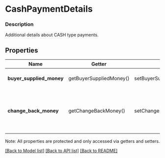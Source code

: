 # CashPaymentDetails

### Description

Additional details about CASH type payments.

## Properties
Name | Getter | Setter | Type | Description | Notes
------------ | ------------- | ------------- | ------------- | ------------- | -------------
**buyer_supplied_money** | getBuyerSuppliedMoney() | setBuyerSuppliedMoney($value) | [**\SquareConnect\Model\Money**](Money.md) | The amount and currency of the money supplied by the buyer. | 
**change_back_money** | getChangeBackMoney() | setChangeBackMoney($value) | [**\SquareConnect\Model\Money**](Money.md) | The amount of change due back to the buyer. Read Only field calculated from the amount_money and buyer_supplied_money fields. | [optional] 

Note: All properties are protected and only accessed via getters and setters.

[[Back to Model list]](../../README.md#documentation-for-models) [[Back to API list]](../../README.md#documentation-for-api-endpoints) [[Back to README]](../../README.md)

